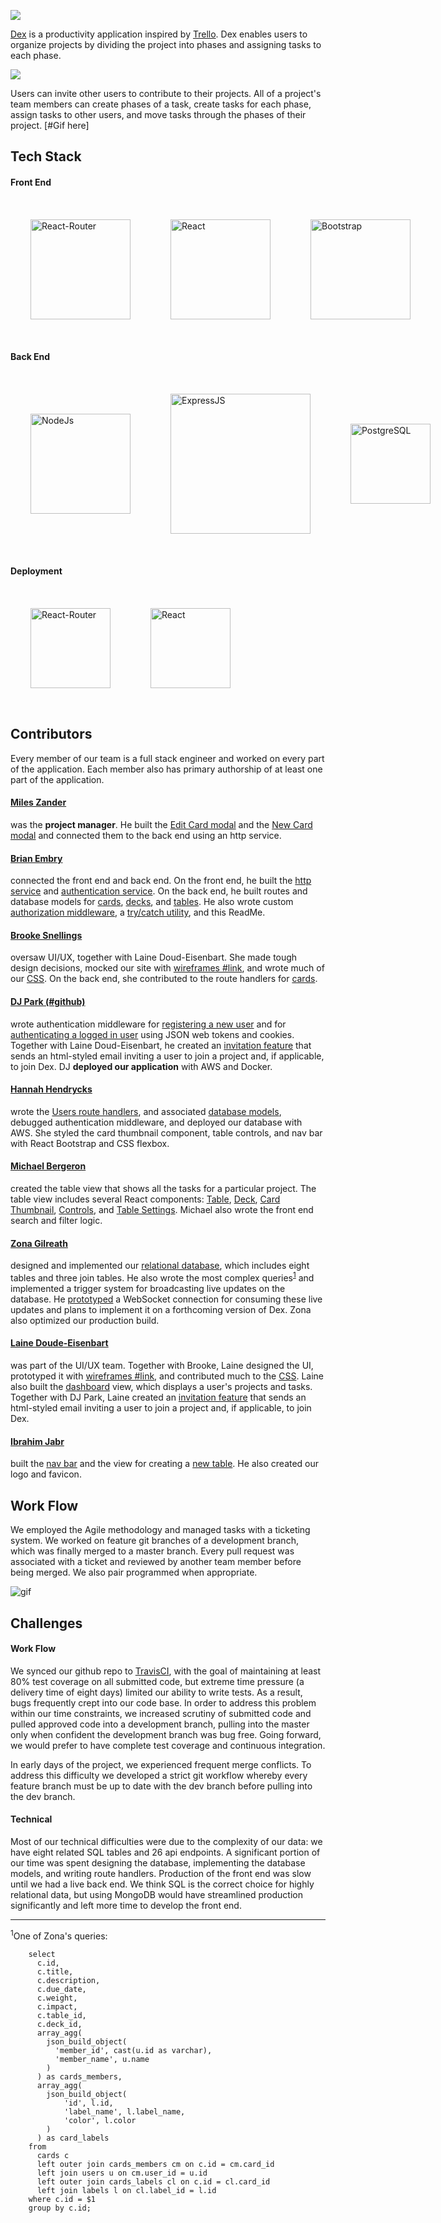 <a name="logo">![](client/public/assets/Logo.png)</a>

[Dex](www.winwithdex.app) is a productivity application inspired by [Trello](https://trello.com/en-US). Dex enables users to organize projects by dividing the project into phases and assigning tasks to each phase.

[![](readme/screenshot.png)](www.winwithdex.app)

Users can invite other users to contribute to their projects. All of a project's team members can create phases of a task, create tasks for each phase, assign tasks to other users, and move tasks through the phases of their project.
[#Gif here]

## Tech Stack

#### Front End

<div style="display:flex; justify-content:left; align-items:center">
  <img src="./readme/logos/react-router.png" alt="React-Router" style="width: 10rem;margin:2rem"/>
  <img src="./readme/logos/react.png" alt="React" style="width: 10rem; margin:2rem"/>
  <img src="./readme/logos/download.jpeg" alt="Bootstrap" style="width: 10rem;margin:2rem"/>
</div>

#### Back End

  <div style="display:flex; justify-content:left; align-items:center">
    <img src="./readme/logos/node.png" alt="NodeJs" style="width: 10rem;margin:2rem"/>
    <img src="./readme/logos/express.png" alt="ExpressJS" style="width: 14rem; margin:2rem"/>
    <img src="./readme/logos/postgres.png" alt="PostgreSQL" style="width: 8rem;margin:2rem"/>
    <img src="./readme/logos/nodemailer.png" alt="Node Mailer" style="width: 8rem;margin:2rem"/>
  </div>

#### Deployment

  <div style="display:flex; justify-content:left; align-items:center">
    <img src="./readme/logos/aws.png" alt="React-Router" style="width: 8rem;margin:2rem"/>
    <img src="./readme/logos/docker.png" alt="React" style="width: 8rem; margin:2rem"/>
  </div>

## Contributors

Every member of our team is a full stack engineer and worked on every part of the application. Each member also has primary authorship of at least one part of the application.

#### [Miles Zander](https://github.com/mileszander)

was the **project manager**. He built the [Edit Card modal](client/src/components/EditCardModal.js) and the [New Card modal](client/src/components/NewCardModal.js) and connected them to the back end using an http service.

#### [Brian Embry](https://github.com/baembry)

connected the front end and back end. On the front end, he built the [http service](client/services/http/http.js) and [authentication service](client/services/auth.js). On the back end, he built routes and database models for [cards](server/routes/cards.js), [decks](server/routes/decks.js), and [tables](server/routes/tables.js). He also wrote custom [authorization middleware](server/middleware/authorization.js), a [try/catch utility](server/utils/tryCatch.js), and this ReadMe.

#### [Brooke Snellings](https://github.com/brookesnellings)

oversaw UI/UX, together with Laine Doud-Eisenbart. She made tough design decisions, mocked our site with [wireframes #link](), and wrote much of our [CSS](client/public/styles.css). On the back end, she contributed to the route handlers for [cards](server/routes/cards.js).

#### [DJ Park (#github)]()

wrote authentication middleware for [registering a new user](server/middleware/auth.js) and for [authenticating a logged in user](server/middleware/jwtChecker.js) using JSON web tokens and cookies. Together with Laine Doud-Eisenbart, he created an [invitation feature](server/routes/invites.js) that sends an html-styled email inviting a user to join a project and, if applicable, to join Dex. DJ **deployed our application** with AWS and Docker.

#### [Hannah Hendrycks](https://github.com/hhendrycks?tab=repositories)

wrote the [Users route handlers](server/routes/users.js), and associated [database models](db/models/users.js), debugged authentication middleware, and deployed our database with AWS. She styled the card thumbnail component, table controls, and nav bar with React Bootstrap and CSS flexbox.

#### [Michael Bergeron](https://github.com/Michael-Bergeron)

created the table view that shows all the tasks for a particular project. The table view includes several React components: [Table](client/src/components/Table.js), [Deck](client/src/components/Deck.js), [Card Thumbnail](client/src/components/CardThumbnails.js), [Controls](client/src/components/Controls.js), and [Table Settings](client/src/components/TableSettings.js). Michael also wrote the front end search and filter logic.

#### [Zona Gilreath](https://github.com/zonagilreath)

designed and implemented our [relational database](db/schemas), which includes eight tables and three join tables. He also wrote the most complex queries<sup>[1](#query)</sup> and implemented a trigger system for broadcasting live updates on the database. He [prototyped](server/socketsExperiments) a WebSocket connection for consuming these live updates and plans to implement it on a forthcoming version of Dex. Zona also optimized our production build.

#### [Laine Doude-Eisenbart](https://github.com/eisenbartl)

was part of the UI/UX team. Together with Brooke, Laine designed the UI, prototyped it with [wireframes #link](), and contributed much to the [CSS](client/public/styles.css). Laine also built the [dashboard]() view, which displays a user's projects and tasks. Together with DJ Park, Laine created an [invitation feature](server/routes/invites.js) that sends an html-styled email inviting a user to join a project and, if applicable, to join Dex.

#### [Ibrahim Jabr](https://github.com/ibrahimjabr12)

built the [nav bar](client/src/components/NavBar.js) and the view for creating a [new table](client/src/components/TableSettings.js). He also created our logo and favicon.

## Work Flow

We employed the Agile methodology and managed tasks with a ticketing system. We worked on feature git branches of a development branch, which was finally merged to a master branch. Every pull request was associated with a ticket and reviewed by another team member before being merged. We also pair programmed when appropriate.

![gif](https://media.giphy.com/media/dZiDHskH1pW7pLpAbr/giphy.gif)

## Challenges

#### Work Flow

We synced our github repo to [TravisCI](https://travis-ci.org/), with the goal of maintaining at least 80% test coverage on all submitted code, but extreme time pressure (a delivery time of eight days) limited our ability to write tests. As a result, bugs frequently crept into our code base. In order to address this problem within our time constraints, we increased scrutiny of submitted code and pulled approved code into a development branch, pulling into the master only when confident the development branch was bug free. Going forward, we would prefer to have complete test coverage and continuous integration.

In early days of the project, we experienced frequent merge conflicts. To address this difficulty we developed a strict git workflow whereby every feature branch must be up to date with the dev branch before pulling into the dev branch.

#### Technical

Most of our technical difficulties were due to the complexity of our data: we have eight related SQL tables and 26 api endpoints. A significant portion of our time was spent designing the database, implementing the database models, and writing route handlers. Production of the front end was slow until we had a live back end. We think SQL is the correct choice for highly relational data, but using MongoDB would have streamlined production significantly and left more time to develop the front end.

---

<a name="query">
<sup>1</sup>One of Zona's queries:

        select
          c.id,
          c.title,
          c.description,
          c.due_date,
          c.weight,
          c.impact,
          c.table_id,
          c.deck_id,
          array_agg(
            json_build_object(
              'member_id', cast(u.id as varchar),
              'member_name', u.name
            )
          ) as cards_members,
          array_agg(
            json_build_object(
                'id', l.id,
                'label_name', l.label_name,
                'color', l.color
            )
          ) as card_labels
        from
          cards c
          left outer join cards_members cm on c.id = cm.card_id
          left join users u on cm.user_id = u.id
          left outer join cards_labels cl on c.id = cl.card_id
          left join labels l on cl.label_id = l.id
        where c.id = $1
        group by c.id;

</a>
